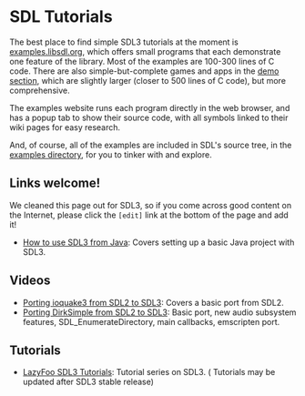 # SDL Tutorials

The best place to find simple SDL3 tutorials at the moment is [examples.libsdl.org](https://examples.libsdl.org/SDL3/), which offers small programs that each demonstrate one feature of the library. Most of the examples are 100-300 lines of C code. There are also simple-but-complete games and apps in the [demo section](https://examples.libsdl.org/SDL3/demo/), which are slightly larger (closer to 500 lines of C code), but more comprehensive.

The examples website runs each program directly in the web browser, and has a popup tab to show their source code, with all symbols linked to their wiki pages for easy research.

And, of course, all of the examples are included in SDL's source tree, in the [examples directory](https://github.com/libsdl-org/SDL/tree/main/examples), for you to tinker with and explore.

## Links welcome!

We cleaned this page out for SDL3, so if you come across good content on the Internet, please click the `[edit]` link at the bottom of the page and add it!

- [How to use SDL3 from Java](https://mccue.dev/pages/12-26-24-sdl3-java): Covers setting up a basic Java project with SDL3.

## Videos

- [Porting ioquake3 from SDL2 to SDL3](https://youtu.be/i3yVqWYFbCE): Covers a basic port from SDL2.
- [Porting DirkSimple from SDL2 to SDL3](https://youtu.be/V_MWXDr3Nu4): Basic port, new audio subsystem features, SDL_EnumerateDirectory, main callbacks, emscripten port.

## Tutorials

- [LazyFoo SDL3 Tutorials](https://lazyfoo.net/tutorials/SDL3/index.php): Tutorial series on SDL3. ( Tutorials may be updated after SDL3 stable release)
